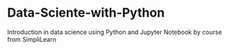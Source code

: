 # Data-Sciente-with-Python
Introduction in data science using Python and Jupyter Notebook by course from SimpliLearn

